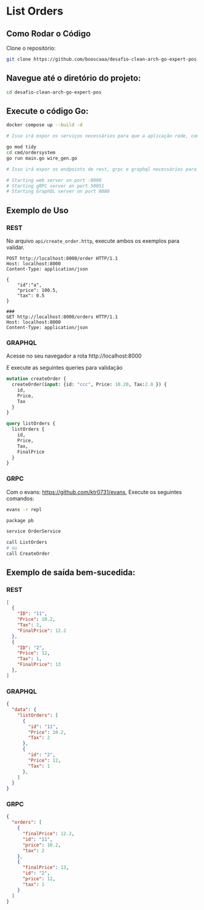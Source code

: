 # List Orders

## Como Rodar o Código
Clone o repositório:

```bash
git clone https://github.com/booscaaa/desafio-clean-arch-go-expert-pos.git
```
## Navegue até o diretório do projeto:

```bash
cd desafio-clean-arch-go-expert-pos
```

## Execute o código Go:

```bash
docker compose up --build -d

# Isso irá expor os serviços necessários para que a aplicação rode, como o mysql por exemplo.
```


```bash
go mod tidy
cd cmd/ordersystem
go run main.go wire_gen.go

# Isso irá expor os endpoints de rest, grpc e graphql necessários para as validações.

# Starting web server on port :8000
# Starting gRPC server on port 50051
# Starting GraphQL server on port 8080
```


## Exemplo de Uso

### REST
No arquivo `api/create_order.http`, execute ambos os exemplos para validar.

```
POST http://localhost:8000/order HTTP/1.1
Host: localhost:8000
Content-Type: application/json

{
    "id":"a",
    "price": 100.5,
    "tax": 0.5
}

###
GET http://localhost:8000/orders HTTP/1.1
Host: localhost:8000
Content-Type: application/json
```

### GRAPHQL

Acesse no seu navegador a rota http://localhost:8000

E execute as seguintes queries para validação

```graphql
mutation createOrder {
  createOrder(input: {id: "ccc", Price: 10.20, Tax:2.0 }) {
    id,
    Price,
    Tax
  }
}
```

```graphql
query listOrders {
  listOrders {
    id,
    Price,
    Tax,
    FinalPrice
  }
}
```

### GRPC
Com o evans: https://github.com/ktr0731/evans, Execute os seguintes comandos:

```bash
evans -r repl
```

```bash
package pb
```

```bash
service OrderService
```

```bash
call ListOrders
# ou
call CreateOrder
```

## Exemplo de saída bem-sucedida:

### REST

```json
[
  {
    "ID": "11",
    "Price": 10.2,
    "Tax": 2,
    "FinalPrice": 12.2
  },
  {
    "ID": "2",
    "Price": 12,
    "Tax": 1,
    "FinalPrice": 13
  },
]
```

### GRAPHQL

```json
{
  "data": {
    "listOrders": [
      {
        "id": "11",
        "Price": 10.2,
        "Tax": 2
      },
      {
        "id": "2",
        "Price": 12,
        "Tax": 1
      },
    ]
  }
}
```


### GRPC

```json
{
  "orders": [
    {
      "finalPrice": 12.2,
      "id": "11",
      "price": 10.2,
      "tax": 2
    },
    {
      "finalPrice": 13,
      "id": "2",
      "price": 12,
      "tax": 1
    }
  ]
}
```